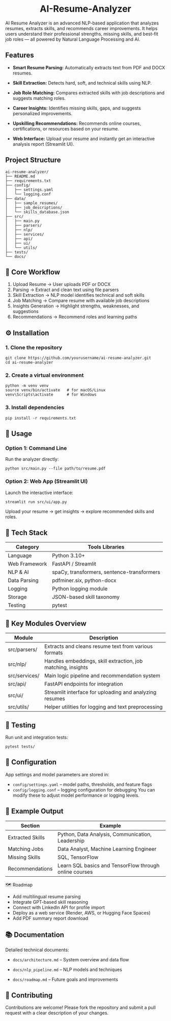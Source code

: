 <h1 align="center">AI-Resume-Analyzer</h1>

AI Resume Analyzer is an advanced NLP-based application that analyzes resumes, extracts skills, and recommends career improvements. It helps users understand their professional strengths, missing skills, and best-fit job roles — all powered by Natural Language Processing and AI.

## Features

 - **Smart Resume Parsing:**
  Automatically extracts text from PDF and DOCX resumes.

 - **Skill Extraction:**
  Detects hard, soft, and technical skills using NLP.

 - **Job Role Matching:**
  Compares extracted skills with job descriptions and suggests matching roles.

 - **Career Insights:**
  Identifies missing skills, gaps, and suggests personalized improvements.

 - **Upskilling Recommendations:**
  Recommends online courses, certifications, or resources based on your resume.

 - **Web Interface:**
  Upload your resume and instantly get an interactive analysis report (Streamlit UI).


## Project Structure

    ai-resume-analyzer/
    ├── README.md
    ├── requirements.txt
    ├── config/
    │   ├── settings.yaml
    │   └── logging.conf
    ├── data/
    │   ├── sample_resumes/
    │   ├── job_descriptions/
    │   └── skills_database.json
    ├── src/
    │   ├── main.py
    │   ├── parsers/
    │   ├── nlp/
    │   ├── services/
    │   ├── api/
    │   ├── ui/
    │   └── utils/
    ├── tests/
    └── docs/



## 🧠 Core Workflow

 1. Upload Resume → User uploads PDF or DOCX
 2. Parsing → Extract and clean text using file parsers
 3. Skill Extraction → NLP model identifies technical and soft skills
 4. Job Matching → Compare resume with available job descriptions
 5. Insights Generation → Highlight strengths, weaknesses, and suggestions
 6. Recommendations → Recommend roles and learning paths


## ⚙️ Installation
### 1. Clone the repository
```
git clone https://github.com/yourusername/ai-resume-analyzer.git
cd ai-resume-analyzer
```
### 2. Create a virtual environment
```
python -m venv venv
source venv/bin/activate   # for macOS/Linux
venv\Scripts\activate      # for Windows
```
### 3. Install dependencies
```
pip install -r requirements.txt
```


## 🧾 Usage
### Option 1: Command Line

Run the analyzer directly:
```
python src/main.py --file path/to/resume.pdf
```
### Option 2: Web App (Streamlit UI)

Launch the interactive interface:
```
streamlit run src/ui/app.py
```

Upload your resume → get insights → explore recommended skills and roles.


## 🧰 Tech Stack
| Category     	| Tools  Libraries                          |
|---------------|-------------------------------------------|
| Language	     | Python 3.10+                              |
| Web Framework	| FastAPI / Streamlit                       |
| NLP & AI     	| spaCy, transformers, sentence-transformers|
| Data Parsing	 | pdfminer.six, python-docx                 |
| Logging      	| Python logging module                     |
| Storage	      | JSON-based skill taxonomy                 |
| Testing	      | pytest                                    |


## 📁 Key Modules Overview
| Module          |	Description                                                 |
|-----------------|-------------------------------------------------------------|
| src/parsers/   	| Extracts and cleans resume text from various formats        |
| src/nlp/        | Handles embeddings, skill extraction, job matching, insights|
| src/services/	  | Main logic pipeline and recommendation system               |
| src/api/	       | FastAPI endpoints for integration                           |
| src/ui/	        | Streamlit interface for uploading and analyzing resumes     |
| src/utils/	     | Helper utilities for logging and text preprocessing         |


## 🧪 Testing

Run unit and integration tests:
```
pytest tests/
```


## 🧭 Configuration

App settings and model parameters are stored in:
  - `config/settings.yaml` – model paths, thresholds, and feature flags
  - `config/logging.conf` – logging configuration for debugging
You can modify these to adjust model performance or logging levels.


## 🧩 Example Output

| Section	            | Example                                               |
|---------------------|-------------------------------------------------------|
| Extracted Skills	   | Python, Data Analysis, Communication, Leadership      |
| Matching Jobs	      | Data Analyst, Machine Learning Engineer               |
| Missing Skills	     | SQL, TensorFlow                                       |
| Recommendations	    | Learn SQL basics and TensorFlow through online courses|



🗺️ Roadmap

  - Add multilingual resume parsing
  - Integrate GPT-based skill reasoning
  - Connect with LinkedIn API for profile import
  - Deploy as a web service (Render, AWS, or Hugging Face Spaces)
  - Add PDF summary report download


## 📚 Documentation

Detailed technical documents:

 - `docs/architecture.md` – System overview and data flow

 - `docs/nlp_pipeline.md` – NLP models and techniques

 - `docs/roadmap.md` – Future goals and improvements


## 🤝 Contributing

Contributions are welcome!
Please fork the repository and submit a pull request with a clear description of your changes.
 

